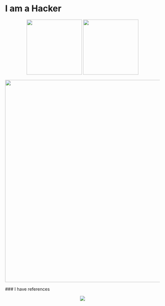 # I am a Hacker
<p align="center">
<img height="180em" src="https://github-readme-stats.vercel.app/api?username=Alissonfelipe1234&count_private=true&show_icons=true&hide=contribs,issues&theme=algolia"/>
<img height="180em" src="https://github-readme-stats.vercel.app/api/top-langs/?username=Alissonfelipe1234&theme=algolia&layout=compact"/>
</p>
<p align="center">
  <img width="660" src="https://github-profile-trophy.vercel.app/?username=alissonfelipe1234&theme=onedark&rank=-?">
</p>
 ### I have references
 <p align="center">
 <img align="center" src="https://media.giphy.com/media/c4u2gld3Or69i/giphy.gif"/>  
</p>
